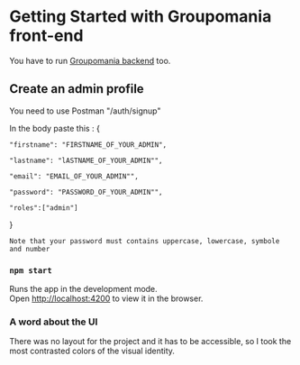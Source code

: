# Getting Started with Groupomania front-end

You have to run [Groupomania backend](https://github.com/Lucasmomille/P7-groupomania-backend) too.


## Create an admin profile

You need to use Postman "/auth/signup"

In the body paste this :
{

    "firstname": "FIRSTNAME_OF_YOUR_ADMIN",

    "lastname": "lASTNAME_OF_YOUR_ADMIN"",

    "email": "EMAIL_OF_YOUR_ADMIN"",

    "password": "PASSWORD_OF_YOUR_ADMIN"",

    "roles":["admin"]

}

`Note that your password must contains uppercase, lowercase, symbole and number`

### `npm start`

Runs the app in the development mode.\
Open [http://localhost:4200](http://localhost:4200) to view it in the browser.



### A word about the UI

There was no layout for the project and it has to be accessible, so I took the most contrasted colors of the visual identity.
